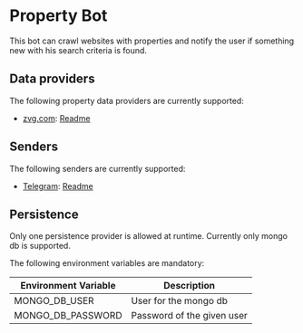 # Property Bot

This bot can crawl websites with properties and notify the user if something new with his search criteria is found.

## Data providers

The following property data providers are currently supported:

- [zvg.com](https://zvg.com): [Readme](PropertyBot.ZVG/README.md)

## Senders

The following senders are currently supported:

- [Telegram](https://telegram.org): [Readme](PropertyBot.Sender.Telegram/README.md)

## Persistence

Only one persistence provider is allowed at runtime. Currently only mongo db is supported.

The following environment variables are mandatory:

| Environment Variable | Description                |
|----------------------|----------------------------|
| MONGO_DB_USER        | User for the mongo db      |
| MONGO_DB_PASSWORD    | Password of the given user |
